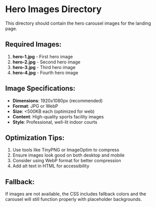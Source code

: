 # Hero Images Directory

This directory should contain the hero carousel images for the landing page.

## Required Images:

1. **hero-1.jpg** - First hero image
2. **hero-2.jpg** - Second hero image  
3. **hero-3.jpg** - Third hero image
4. **hero-4.jpg** - Fourth hero image

## Image Specifications:

- **Dimensions**: 1920x1080px (recommended)
- **Format**: JPG or WebP
- **Size**: <500KB each (optimized for web)
- **Content**: High-quality sports facility images
- **Style**: Professional, well-lit indoor courts

## Optimization Tips:

1. Use tools like TinyPNG or ImageOptim to compress
2. Ensure images look good on both desktop and mobile
3. Consider using WebP format for better compression
4. Add alt text in HTML for accessibility

## Fallback:

If images are not available, the CSS includes fallback colors and the carousel will still function properly with placeholder backgrounds.